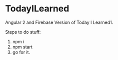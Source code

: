 # TodayILearned
Angular 2 and Firebase Version of Today I Learned1.

Steps to do stuff: 
  1. npm i
  2. npm start
  3. go for it.
